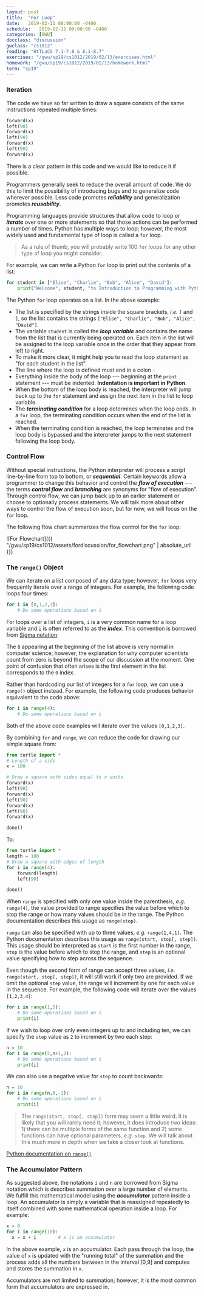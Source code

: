 ```yaml
---
layout: post
title:  "For Loop"
date:   2019-02-11 00:00:00 -0400
schedule:   2019-02-11 00:00:00 -0400
categories: [GWU]
docclass: "discussion"
gwclass: "cs1012"
reading: "HtTLaCS 7.1-7.8 & 8.1-8.7"
exercises: "/gwu/sp19/cs1012/2019/02/13/exercises.html"
homework: "/gwu/sp19/cs1012/2019/02/13/homework.html"
term: "sp19"
---
```

<head>
  <link href="/css/syntax.css" rel="stylesheet">
</head>


### Iteration
The code we have so far written to draw a square consists of the same instructions repeated multiple times:

```python
forward(x)
left(90)
forward(x)
left(90)
forward(x)
left(90)
forward(x)
```

There is a clear pattern in this code and we would like to reduce it if possible.

Programmers generally seek to reduce the overall amount of code.  We do this to limit the possibility of introducing bugs and to generalize code wherever possible. Less code promotes _**reliability**_ and generalization promotes _**reusability**_.

Programming languages provide structures that allow code to loop or _**iterate**_ over one or more statements so that those actions can be performed a number of times.  Python has multiple ways to loop; however, the most widely used and fundamental type of loop is called a ```for``` loop.

> As a rule of thumb, you will probably write 100 ```for``` loops for any other type of loop you might consider.

For example, we can write a Python ```for``` loop to print out the contents of a list:
```python
for student in ["Elise", "Charlie", "Bob", "Alice", "David"]:
    print("Welcome", student, "to Introduction to Programming with Python")
```

The Python ```for``` loop operates on a list.  In the above example:
* The list is specified by the strings inside the square brackets, _i.e._ ```[``` and ```]```, so the list contains the strings ```["Elise", "Charlie", "Bob", "Alice", "David"]```.
* The variable ```student``` is called the _**loop variable**_ and contains the name from the list that is currently being operated on.  Each item in the list will be assigned to the loop variable once in the order that they appear from left to right.
* To make it more clear, it might help you to read the loop statement as "for each student in the list".
* The line where the loop is defined must end in a colon ```:```
* Everything inside the body of the loop --- beginning at the ```print``` statement --- must be indented.  **Indentation is important in Python**.
* When the bottom of the loop body is reached, the interpreter will jump back up to the ```for``` statement and assign the next item in the list to loop variable.
* The _**terminating condition**_ for a loop determines when the loop ends.  In a ```for``` loop, the terminating condition occurs when the end of the list is reached.
* When the terminating condition is reached, the loop terminates and the loop body is bypassed and the interpreter jumps to the next statement following the loop body.


### Control Flow
Without special instructions, the Python interpreter will process a script line-by-line from top to bottom, or _**sequential**_.  Certain keywords allow a programmer to change this behavior and control the _**flow of execution**_  --- the terms _**control flow**_ and _**branching**_ are synonyms for "flow of execution".  Through control flow, we can jump back up to an earlier statement or choose to optionally process statements.  We will talk more about other ways to control the flow of execution soon, but for now, we will focus on the ```for``` loop.

The following flow chart summarizes the flow control for the ```for``` loop:

![For Flowchart]({{ "/gwu/sp19/cs1012/assets/fordiscussion/for_flowchart.png" | absolute_url }})

### The ```range()``` Object
We can iterate on a list composed of any data type; however, ```for``` loops very frequently iterate over a range of integers.  For example, the following code loops four times:

```python
for i in [0,1,2,3]:
    # Do some operations based on i
```

For loops over a list of integers, ```i``` is a very common name for a loop variable and ```i``` is often referred to as the _**index**_.  This convention is borrowed from [Sigma notation](https://en.wikipedia.org/wiki/Summation).

The ```0``` appearing at the beginning of the list above is very normal in computer science; however, the explanation for why computer scientists count from zero is beyond the scope of our discussion at the moment.  One point of confusion that often arises is the first element in the list corresponds to the ```0``` index.

Rather than hardcoding our list of integers for a ```for``` loop, we can use a ```range()``` object instead.  For example, the following code produces behavior equivalent to the code above:
```python
for i in range(4):
    # Do some operations based on i
```
Both of the above code examples will iterate over the values ```[0,1,2,3]```.

By combining ```for``` and ```range```, we can reduce the code for drawing our simple square from:

```python
from turtle import *
# Length of a side
x = 100

# Draw a square with sides equal to x units
forward(x)
left(90)
forward(x)
left(90)
forward(x)
left(90)
forward(x)

done()
```

To:

```python
from turtle import *
length = 100
# Draw a square with edges of length
for i in range(4):
    forward(length)
    left(90)

done()
```

When ```range``` is specified with only one value inside the parenthesis, _e.g._ ```range(4)```, the value provided to range specifies the value before which to stop the range or how many values should be in the range.  The Python documentation describes this usage as ```range(stop)```.

```range``` can also be specified with up to three values, _e.g._ ```range(1,4,1)```.  The Python documentation describes this usage as ```range(start, stop[, step])```.  This usage should be interpreted as ```start``` is the first number in the range, ```stop``` is the value before which to stop the range, and ```step``` is an optional value specifying how to step across the sequence.

Even though the second form of range can accept three values, _i.e._ ```range(start, stop[, step])```, it will still work if only two are provided.  If we omit the optional ```step``` value, the range will increment by one for each value in the sequence.  For example, the following code will iterate over the values ```[1,2,3,4]```:
```python
for i in range(1,5):
    # Do some operations based on i
    print(i)
```

If we wish to loop over only even integers up to and including ten, we can specify the ```step``` value as ```2``` to increment by two each step:
```python
n = 10
for i in range(2,n+1,2):
    # Do some operations based on i
    print(i)
```

We can also use a negative value for ```step``` to count backwards:
```python
n = 10
for i in range(n,0,-1):
    # Do some operations based on i
    print(i)
```

> The ```range(start, stop[, step])``` form may seem a little weird.  It is likely that you will rarely need it; however, it does introduce two ideas: 1) there can be multiple forms of the same function and 2) some functions can have optional parameters, _e.g._ ```step```.  We will talk about this much more in depth when we take a closer look at functions.


[Python documentation on ```range()```](https://docs.python.org/3/library/stdtypes.html#ranges)

### The Accumulator Pattern
As suggested above, the notations ```i``` and ```n``` are borrowed from Sigma notation which is describes summation over a large number of elements.  We fulfill this mathematical model using the _**accumulator**_ pattern inside a loop.  An accumulator is simply a variable that is reassigned repeatedly to itself combined with some mathematical operation inside a loop.  For example:

```python
x = 0
for i in range(10):
  x = x + i        # x is an accumulator
```

In the above example, ```x``` is an accumulator.  Each pass through the loop, the value of ```x``` is updated with the "running total" of the summation and the process adds all the numbers between in the interval [0,9] and computes and stores the summation in ```x```.

Accumulators are not limited to summation; however, it is the most common form that accumulators are expressed in.
